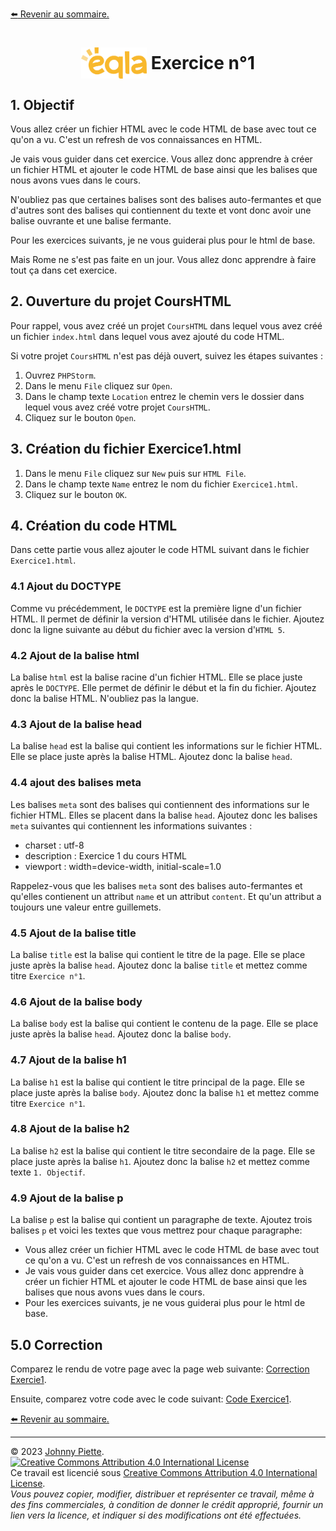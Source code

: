 [:arrow_left: Revenir au sommaire.](/README.md#sommaire)
<h1 id="exercices" style="display: flex; align-items: center; justify-content: center;">
    <img src="/Images/Eqla.png" style="height:50px" alt="Logo d'Eqla">
    &nbsp;Exercice n°1
</h1>


## 1. Objectif
Vous allez créer un fichier HTML avec le code HTML de base avec tout ce qu'on a vu. C'est un refresh de vos connaissances en HTML. 

Je vais vous guider dans cet exercice. Vous allez donc apprendre à créer un fichier HTML et ajouter le code HTML de base ainsi que les balises que nous avons vues dans le cours.

N'oubliez pas que certaines balises sont des balises auto-fermantes et que d'autres sont des balises qui contiennent du texte et vont donc avoir une balise ouvrante et une balise fermante.

Pour les exercices suivants, je ne vous guiderai plus pour le html de base.

Mais Rome ne s'est pas faite en un jour. Vous allez donc apprendre à faire tout ça dans cet exercice.

## 2. Ouverture du projet CoursHTML
Pour rappel, vous avez créé un projet `CoursHTML` dans lequel vous avez créé un fichier `index.html` dans lequel vous avez ajouté du code HTML.  

Si votre projet `CoursHTML` n'est pas déjà ouvert, suivez les étapes suivantes :
1. Ouvrez `PHPStorm`.
2. Dans le menu `File` cliquez sur `Open`.
3. Dans le champ texte `Location` entrez le chemin vers le dossier dans lequel vous avez créé votre projet `CoursHTML`.
4. Cliquez sur le bouton `Open`.

## 3. Création du fichier Exercice1.html
1. Dans le menu `File` cliquez sur `New` puis sur `HTML File`.
2. Dans le champ texte `Name` entrez le nom du fichier `Exercice1.html`.
3. Cliquez sur le bouton `OK`.

## 4. Création du code HTML
Dans cette partie vous allez ajouter le code HTML suivant dans le fichier `Exercice1.html`.
### 4.1 Ajout du DOCTYPE
Comme vu précédemment, le `DOCTYPE` est la première ligne d'un fichier HTML. Il permet de définir la version d'HTML utilisée dans le fichier. Ajoutez donc la ligne suivante au début du fichier avec la version d'`HTML 5`.

### 4.2 Ajout de la balise html
La balise `html` est la balise racine d'un fichier HTML. Elle se place juste après le `DOCTYPE`. Elle permet de définir le début et la fin du fichier. Ajoutez donc la balise HTML. N'oubliez pas la langue.

### 4.3 Ajout de la balise head
La balise `head` est la balise qui contient les informations sur le fichier HTML. Elle se place juste après la balise HTML. Ajoutez donc la balise `head`.

### 4.4 ajout des balises meta
Les balises `meta` sont des balises qui contiennent des informations sur le fichier HTML. Elles se placent dans la balise `head`. Ajoutez donc les balises `meta` suivantes  qui contiennent les informations suivantes :
- charset : utf-8
- description : Exercice 1 du cours HTML
- viewport : width=device-width, initial-scale=1.0

Rappelez-vous que les balises `meta` sont des balises auto-fermantes et qu'elles contienent un attribut `name` et un attribut `content`. Et qu'un attribut a toujours une valeur entre guillemets.

### 4.5 Ajout de la balise title
La balise `title` est la balise qui contient le titre de la page. Elle se place juste après la balise `head`. Ajoutez donc la balise `title` et mettez comme titre `Exercice n°1`.

### 4.6 Ajout de la balise body
La balise `body` est la balise qui contient le contenu de la page. Elle se place juste après la balise `head`. Ajoutez donc la balise `body`.

### 4.7 Ajout de la balise h1
La balise `h1` est la balise qui contient le titre principal de la page. Elle se place juste après la balise `body`. Ajoutez donc la balise `h1` et mettez comme titre `Exercice n°1`.

### 4.8 Ajout de la balise h2
La balise `h2` est la balise qui contient le titre secondaire de la page. Elle se place juste après la balise `h1`. Ajoutez donc la balise `h2` et mettez comme texte `1. Objectif`.

### 4.9 Ajout de la balise p
La balise `p` est la balise qui contient un paragraphe de texte.
Ajoutez trois balises `p` et voici les textes que vous mettrez pour chaque paragraphe:
- Vous allez créer un fichier HTML avec le code HTML de base avec tout ce qu'on a vu. C'est un refresh de vos connaissances en HTML.
- Je vais vous guider dans cet exercice. Vous allez donc apprendre à créer un fichier HTML et ajouter le code HTML de base ainsi que les balises que nous avons vues dans le cours.
- Pour les exercices suivants, je ne vous guiderai plus pour le html de base.

## 5.0 Correction
Comparez le rendu de votre page avec la page web suivante: [Correction Exercie1](http://zamboyle.github.io/htmlpreview/?https://github.com/ZamBoyle/Eqla_HTML/blob/master/Exercices/Corrections/pages/Exercice1.html).

Ensuite, comparez votre code avec le code suivant: [Code Exercice1](https://raw.githubusercontent.com/ZamBoyle/Eqla_HTML/master/Exercices/Corrections/Exercice1.html).



[:arrow_left: Revenir au sommaire.](/README.md#sommaire)

---
&copy; 2023 [Johnny Piette](https://github.com/ZamBoyle).  
[![Creative Commons Attribution 4.0 International License](https://i.creativecommons.org/l/by/4.0/88x31.png)](https://creativecommons.org/licenses/by/4.0/)  
Ce travail est licencié sous [Creative Commons Attribution 4.0 International License](https://creativecommons.org/licenses/by/4.0/).   
_Vous pouvez copier, modifier, distribuer et représenter ce travail, même à des fins commerciales, à condition de donner le crédit approprié, fournir un lien vers la licence, et indiquer si des modifications ont été effectuées._